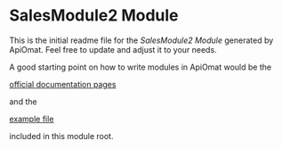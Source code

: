 # SalesModule2 Module

This is the initial readme file for the *SalesModule2 Module* generated by ApiOmat. 
Feel free to update and adjust it to your needs.

A good starting point on how to write modules in ApiOmat would be the 

[official documentation pages](https://docs.apiomat.com/31/Create-your-own.html) 

and the

[example file](snippets.md)

included in this module root.
